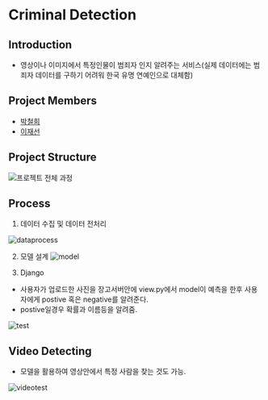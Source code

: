 # Criminal Detection
## Introduction
  - 영상이나 이미지에서 특정인물이 범죄자 인지 알려주는 서비스(실제 데이터에는 범죄자 데이터를 구하기 어려워 한국 유명 연예인으로 대체함)
  
## Project Members
  - [박철희](https://github.com/PARKCHEOLHEE-lab)
  - [이재선](https://github.com/Sun1203)
 
## Project Structure
![프로젝트 전체 과정](https://user-images.githubusercontent.com/84012715/141407901-97b46a10-43fa-485d-864d-ba7f428e49e1.PNG)
  
## Process
 
1. 데이터 수집 및 데이터 전처리

![dataprocess](https://user-images.githubusercontent.com/84012715/141739892-b423b6d6-d6d4-4c85-8224-14af68fce4e3.PNG)
<br>
 

2. 모델 설계
![model](https://user-images.githubusercontent.com/84012715/141740259-871614c6-57cf-4b35-986a-f001296f42ed.PNG)

3. Django
  - 사용자가 업로드한 사진을 장고서버안에 view.py에서 model이 예측을 한후 사용자에게 postive 혹은 negative를 알려준다. 
  - postive일경우 확률과 이름등을 알려줌.
  
  ![test](https://user-images.githubusercontent.com/84012715/141742285-3299b1e8-c065-4fed-a23d-7d0b42b4016a.gif)

## Video Detecting
  - 모델을 활용하여 영상안에서 특정 사람을 찾는 것도 가능.


  ![videotest](https://user-images.githubusercontent.com/84012715/141743760-dd3bd8b5-a0e4-4109-9880-bdd59a2af663.gif)
